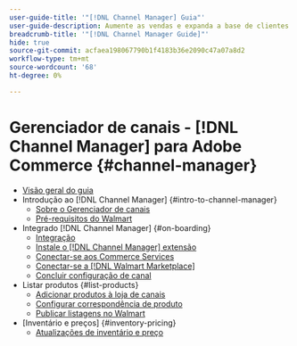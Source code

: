 ```yaml
---
user-guide-title: '"[!DNL Channel Manager] Guia"'
user-guide-description: Aumente as vendas e expanda a base de clientes integrando o Adobe Commerce ou o Magento Open Source com seu [!DNL Walmart Marketplace Seller Central] conta.
breadcrumb-title: '"[!DNL Channel Manager Guide]"'
hide: true
source-git-commit: acfaea198067790b1f4183b36e2090c47a07a8d2
workflow-type: tm+mt
source-wordcount: '68'
ht-degree: 0%

---
```



# Gerenciador de canais - [!DNL Channel Manager] para Adobe Commerce {#channel-manager}

- [Visão geral do guia](guide-overview.md)
- Introdução ao [!DNL Channel Manager] {#intro-to-channel-manager}
   - [Sobre o Gerenciador de canais](overview.md)
   - [Pré-requisitos do Walmart](walmart-prerequisites.md)
- Integrado [!DNL Channel Manager] {#on-boarding}
   - [Integração](onboard.md)
   - [Instale o [!DNL Channel Manager] extensão](install.md)
   - [Conectar-se aos Commerce Services](connect.md)
   - [Conectar-se a [!DNL Walmart Marketplace]](connect-marketplace.md)
   - [Concluir configuração de canal](complete-store-setup.md)
- Listar produtos {#list-products}
   - [Adicionar produtos à loja de canais](add-products-to-connected-channel.md)
   - [Configurar correspondência de produto](map-product-attributes-for-matching.md)
   - [Publicar listagens no Walmart](publish-listings-to-marketplace.md)
- [Inventário e preços] {#inventory-pricing}
   - [Atualizações de inventário e preço](inventory-and-price-updates.md)

